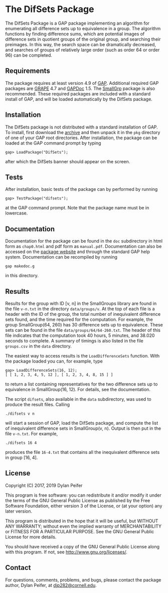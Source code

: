 # The DifSets Package

The DifSets Package is a GAP package implementing an algorithm for enumerating
all difference sets up to equivalence in a group. The algorithm functions by
finding difference sums, which are potential images of difference sets in
quotient groups of the original group, and searching their preimages. In this
way, the search space can be dramatically decreased, and searches of groups of
relatively large order (such as order 64 or order 96) can be completed.

## Requirements

The package requires at least version 4.9 of [GAP][1]. Additional required GAP
packages are [GRAPE][2] 4.7 and [GAPDoc][3] 1.5. The [SmallGrp][4] package is
also recommended. These required packages are included with a standard install
of GAP, and will be loaded automatically by the DifSets package.

## Installation

The DifSets package is not distributed with a standard installation of GAP. To
install, first download the [archive][5] and then unpack it in the `pkg`
directory of one of your GAP root directories. After installation, the package
can be loaded at the GAP command prompt by typing

    gap> LoadPackage("DifSets");

after which the DifSets banner should appear on the screen.

## Tests

After installation, basic tests of the package can by performed by running

    gap> TestPackage("difsets");

at the GAP command prompt. Note that the package name must be in lowercase.

## Documentation

Documentation for the package can be found in the `doc` subdirectory in html
form as `chap0.html` and pdf form as `manual.pdf`. Documentation can also be
accessed on the [package website][6] and through the standard GAP help system.
Documentation can be recompiled by running

    gap makedoc.g

in this directory.

## Results

Results for the group with ID [v, n] in the SmallGroups library are found in
the file `v-n.txt` in the directory `data/groups/v`. At the top of each file is
a header with the ID of the group, the total number of inequivalent difference
sets found, and the time required for the computation. For example, the group
SmallGroup(64, 260) has 30 difference sets up to equivalence. These sets can be
found in the file `data/groups/64/64-260.txt`. The header of this file
indicates that the computation took 40 hours, 5 minutes, and 38.020 seconds to
complete. A summary of timings is also listed in the file `groups.csv` in the
`data` directory.

The easiest way to access results is the `LoadDifferenceSets` function. With
the package loaded you can, for example, type

    gap> LoadDifferenceSets(16, 12);
    [ [ 1, 2, 3, 4, 5, 12 ], [ 1, 2, 3, 4, 8, 15 ] ]

to return a list containing representatives for the two difference sets up to
equivalence in SmallGroup(16, 12). For details, see the documentation.

The script `difsets`, also available in the `data` subdirectory, was used to
produce the result files. Calling

    ./difsets v n

will start a session of GAP, load the DifSets package, and compute the list of
inequivalent difference sets in SmallGroup(v, n). Output is then put in the
file `v-n.txt`. For example,

    ./difsets 16 4

produces the file `16-4.txt` that contains all the inequivalent difference sets
in group [16, 4].

## License

Copyright (C) 2017, 2019 Dylan Peifer

This program is free software: you can redistribute it and/or modify
it under the terms of the GNU General Public License as published by
the Free Software Foundation, either version 3 of the License, or
(at your option) any later version.

This program is distributed in the hope that it will be useful,
but WITHOUT ANY WARRANTY; without even the implied warranty of
MERCHANTABILITY or FITNESS FOR A PARTICULAR PURPOSE.  See the
GNU General Public License for more details.

You should have received a copy of the GNU General Public License
along with this program.  If not, see <http://www.gnu.org/licenses/>.

## Contact

For questions, comments, problems, and bugs, please contact the package author,
Dylan Peifer, at djp282@cornell.edu.

[1]: https://www.gap-system.org/
[2]: http://www.maths.qmul.ac.uk/~lsoicher/grape/
[3]: http://www.math.rwth-aachen.de/~Frank.Luebeck/GAPDoc/index.html
[4]: https://gap-packages.github.io/smallgrp/
[5]: https://github.com/dylanpeifer/difsets/archive/v2.2.0.tar.gz
[6]: https://dylanpeifer.github.io/difsets/
